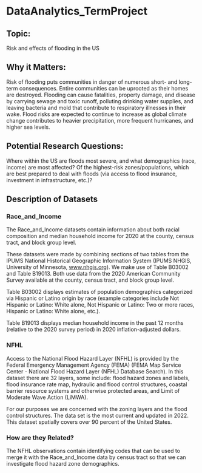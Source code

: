 # DataAnalytics_TermProject

## Topic:
Risk and effects of flooding in the US

## Why it Matters:
Risk of flooding puts communities in danger of numerous short- and long-term consequences.  Entire communities can be uprooted as their homes are destroyed.  Flooding can cause fatalities, property damage, and disease by carrying sewage and toxic runoff, polluting drinking water supplies, and leaving bacteria and mold that contribute to respiratory illnesses in their wake.  Flood risks are expected to continue to increase as global climate change contributes to heavier precipitation, more frequent hurricanes, and higher sea levels.

## Potential Research Questions:
Where within the US are floods most severe, and what demographics (race, income) are most affected?
Of the highest-risk zones/populations, which are best prepared to deal with floods (via access to flood insurance, investment in infrastructure, etc.)?

## Description of Datasets

### Race_and_Income

The Race_and_Income datasets contain information about both racial composition and median household income for 2020 at the county, census tract, and block group level.

These datasets were made by combining sections of two tables from the IPUMS National Historical Geographic Information System (IPUMS NHGIS, University of Minnesota, www.nhgis.org).  We make use of Table B03002 and Table B19013.  Both use data from the 2020 American Community Survey available at the county, census tract, and block group level.

Table B03002 displays estimates of population demographics categorized via Hispanic or Latino origin by race (example categories include Not Hispanic or Latino: White alone, Not Hispanic or Latino: Two or more races, Hispanic or Latino: White alone, etc.).

Table B19013 displays median household income in the past 12 months (relative to the 2020 survey period) in 2020 inflation-adjusted dollars.

### NFHL

Access to the National Flood Hazard Layer (NFHL) is provided by the Federal Emergency Management Agency (FEMA) (FEMA Map Service Center - National Flood Hazard Layer (NFHL) Database Search). In this dataset there are 32 layers, some include: 
flood hazard zones and labels,
flood insurance rate map, 
hydraulic and flood control structures,
coastal barrier resource systems and otherwise protected areas,
and Limit of Moderate Wave Action (LiMWA). 

For our purposes we are concerned with the zoning layers and the flood control structures. The data set is the most current and updated in 2022. This dataset spatially covers over 90 percent of the United States.

### How are they Related?

The NFHL observations contain identifying codes that can be used to merge it with the Race_and_Income data by census tract so that we can investigate flood hazard zone demographics.
